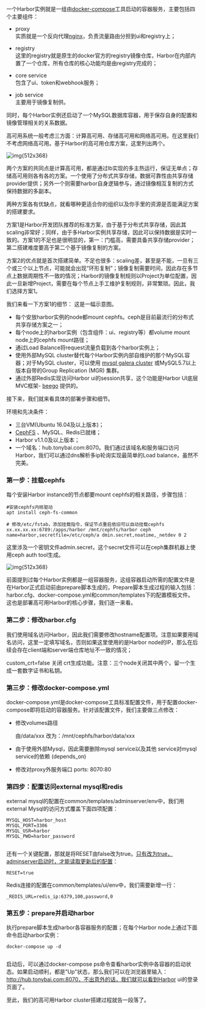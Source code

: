 一个Harbor实例就是一组由[docker-compose](https://github.com/docker/compose)工具启动的容器服务，主要包括四个主要组件：

* proxy  
  实质就是一个反向代理[nginx](http://tonybai.com/tag/nginx)，负责流量路由分担到ui和registry上；

* registry  
  这里的registry就是原生的docker官方的registry镜像仓库，Harbor在内部内置了一个仓库，所有仓库的核心功能均是由registry完成的；

* core service  
  包含了ui、token和webhook服务；

* job service  
  主要用于镜像复制供。

同时，每个Harbor实例还启动了一个MySQL数据库容器，用于保存自身的配置和镜像管理相关的关系数据。

高可用系统一般考虑三方面：计算高可用、存储高可用和网络高可用。在这里我们不考虑网络高可用。基于Harbor的高可用仓库方案，这里列出两个。

![](http://tonybai.com/wp-content/uploads/harbor-ha-solutions.png "img{512x368}")

两个方案的共同点是计算高可用，都是通过lb实现的多主热运行，保证无单点；存储高可用则各有各的方案。一个使用了分布式共享存储，数据可靠性由共享存储provider提供；另外一个则需要harbor自身逻辑参与，通过镜像相互复制的方式保持数据的多副本。

两种方案各有优缺点，就看哪种更适合你的组织以及你手里的资源是否能满足方案的搭建要求。

方案1是Harbor开发团队推荐的标准方案，由于基于分布式共享存储，因此其scaling非常好；同样，由于多Harbor实例共享存储，因此可以保持数据是实时一致的。方案1的不足也是很明显的，第一：门槛高，需要具备共享存储provider；第二搭建难度要高于第二个基于镜像复制的方案。

方案2的优点就是首次搭建简单。不足也很多：scaling差，甚至是不能，一旦有三个或三个以上节点，可能就会出现“环形复制”；镜像复制需要时间，因此存在多节点上数据周期性不一致的情况；Harbor的镜像复制规则以Project为单位配置，因此一旦新增Project，需要在每个节点上手工维护复制规则，非常繁琐。因此，我们选择方案1。

我们来看一下方案1的细节： 这是一幅示意图。

* 每个安放harbor实例的node都mount cephfs。ceph是目前最流行的分布式共享存储方案之一；
* 每个node上的harbor实例（包含组件：ui、registry等）都volume mount node上的cephfs mount路径；
* 通过Load Balance将request流量负载到各个harbor实例上；
* 使用外部MySQL cluster替代每个Harbor实例内部自维护的那个MySQL容器；对于MySQL cluster，可以使用
  [mysql galera cluster](http://galeracluster.com/products/)
  或MySQL5.7以上版本自带的Group Replication \(MGR\) 集群。
* 通过外部Redis实现访问Harbor ui的session共享，这个功能是Harbor UI底层MVC框架-
  [beego](https://github.com/astaxie/beego)
  提供的。

接下来，我们就来看具体的部署步骤和细节。

环境和先决条件：

* 三台VM\(Ubuntu 16.04及以上版本\)；
* [CephFS](http://tonybai.com/2016/11/07/integrate-kubernetes-with-ceph-rbd/)
  、MySQL、Redis已就绪；
* Harbor v1.1.0及以上版本；
* 一个域名：hub.tonybai.com:8070。我们通过该域名和服务端口访问Harbor，我们可以通过dns解析多ip轮询实现最简单的Load balance，虽然不完美。

### 第一步：挂载cephfs

每个安装Harbor instance的节点都要mount cephfs的相关路径，步骤包括：

```
#安装cephfs内核驱动
apt install ceph-fs-common

# 修改/etc/fstab，添加挂载指令，保证节点重启依旧可以自动挂载cephfs
xx.xx.xx.xx:6789:/apps/harbor /mnt/cephfs/harbor ceph name=harbor,secretfile=/etc/ceph/a dmin.secret,noatime,_netdev 0 2

```

这里涉及一个密钥文件admin.secret，这个secret文件可以在ceph集群机器上使用ceph auth tool生成。

![](http://tonybai.com/wp-content/uploads/harbor-prepare-process.png "img{512x368}")

前面提到过每个Harbor实例都是一组容器服务，这组容器启动所需的配置文件是在Harbor正式启动前由prepare脚本生成的，Prepare脚本生成过程的输入包括：harbor.cfg、docker-compose.yml和common/templates下的配置模板文件。这也是部署高可用Harbor的核心步骤，我们逐一来看。

### 第二步：修改harbor.cfg

我们使用域名访问Harbor，因此我们需要修改hostname配置项。注意如果要用域名访问，这里一定填写域名，否则如果这里使用的是Harbor node的IP，那么在后续会存在client端和server端仓库地址不一致的情况；

custom\_crt=false 关闭 crt生成功能。注意：三个node关闭其中两个，留一个生成一套数字证书和私钥。

### 第三步：修改docker-compose.yml

docker-compose.yml是docker-compose工具标准配置文件，用于配置docker-compose即将启动的容器服务。针对该配置文件，我们主要做三点修改：

* 修改volumes路径
 
  由/data/xxx 改为：/mnt/cephfs/harbor/data/xxx
* 由于使用外部Mysql，因此需要删除mysql service以及其他 service对mysql service的依赖 \(depends\_on\)
* 修改对proxy外服务端口 ports: 8070:80

### 第四步：配置访问external mysql和redis

external mysql的配置在common/templates/adminserver/env中，我们用external Mysql的访问方式覆盖下面四项配置：

```
MYSQL_HOST=harbor_host
MYSQL_PORT=3306
MYSQL_USR=harbor
MYSQL_PWD=harbor_password


```

还有一个关键配置，那就是将RESET由false改为true。[只有改为true，adminserver启动时，才能读取更新后的配置](http://tonybai.com/2017/06/09/setup-a-high-availability-private-registry-based-on-harbor-and-cephfs/)：

```
RESET=true

```

Redis连接的配置在common/templates/ui/env中，我们需要新增一行：

```
_REDIS_URL=redis_ip:6379,100,password,0

```

### 第五步：prepare并启动harbor

执行prepare脚本生成harbor各容器服务的配置；在每个Harbor node上通过下面命令启动harbor实例：

```
docker-compose up -d


```

启动后，可以通过docker-compose ps命令查看harbor实例中各容器的启动状态。如果启动顺利，都是”Up”状态，那么我们可以在浏览器里输入：http://hub.tonybai.com:8070，不出意外的话，我们就可以看到Harbor ui的登录页面了。

至此，我们的高可用Harbor cluster搭建过程就告一段落了。

  


